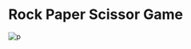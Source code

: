 # Rock Paper Scissor Game
![p](https://github.com/Batuhanbyr/ProjectsJS/assets/95686987/a9fcccc2-a2d6-42c9-8615-bb1f55592bf1)
